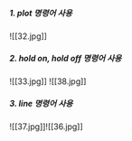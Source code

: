 ##### 1. plot 명령어 사용

![[32.jpg]]

##### 2. hold on, hold off 명령어 사용

![[33.jpg]]
![[38.jpg]]

##### 3. line 명령어 사용

![[37.jpg]]![[36.jpg]] 